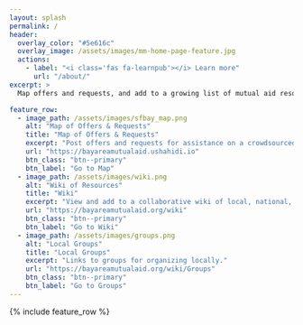 ```yaml
---
layout: splash
permalink: /
header: 
  overlay_color: "#5e616c"
  overlay_image: /assets/images/mm-home-page-feature.jpg
  actions:
    - label: "<i class='fas fa-learnpub'></i> Learn more"
      url: "/about/"
excerpt: >
  Map offers and requests, and add to a growing list of mutual aid resources for the SF Bay Area response to COVID-19<br />

feature_row:
  - image_path: /assets/images/sfbay_map.png
    alt: "Map of Offers & Requests"
    title: "Map of Offers & Requests"
    excerpt: "Post offers and requests for assistance on a crowdsourced map."
    url: "https://bayareamutualaid.ushahidi.io"
    btn_class: "btn--primary"
    btn_label: "Go to Map"
  - image_path: /assets/images/wiki.png
    alt: "Wiki of Resources"
    title: "Wiki"
    excerpt: "View and add to a collaborative wiki of local, national, and global resources and information."
    url: "https://bayareamutualaid.org/wiki"
    btn_class: "btn--primary"
    btn_label: "Go to Wiki"
  - image_path: /assets/images/groups.png
    alt: "Local Groups"
    title: "Local Groups"
    excerpt: "Links to groups for organizing locally."
    url: "https://bayareamutualaid.org/wiki/Groups"
    btn_class: "btn--primary"
    btn_label: "Go to Groups"      
---
```


{% include feature_row %}

